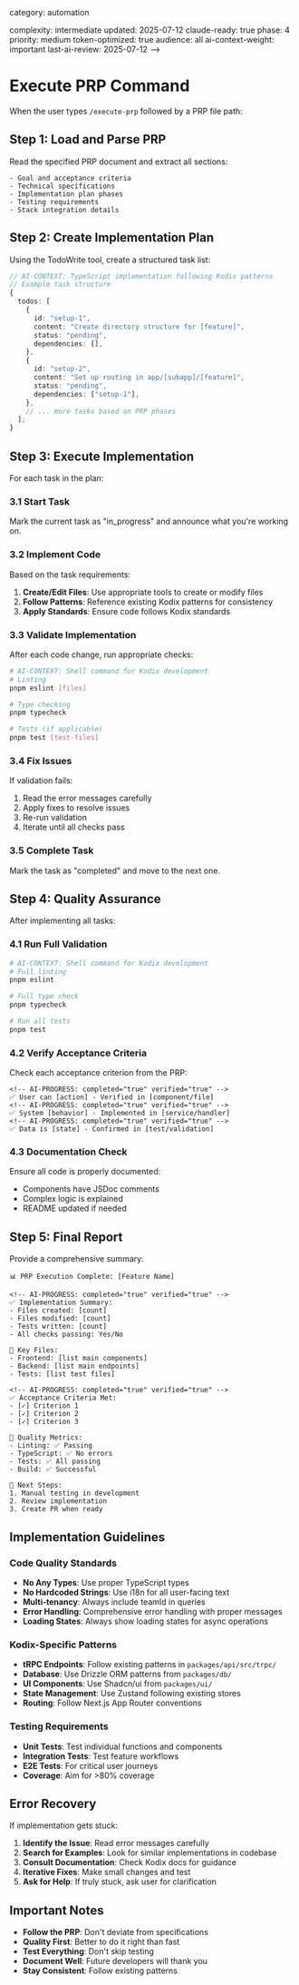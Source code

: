 <!-- AI-METADATA:
<!-- AI-CONTEXT-PRIORITY: always-include="false" summary-threshold="medium" -->category: automation
complexity: intermediate
updated: 2025-07-12
claude-ready: true
phase: 4
priority: medium
token-optimized: true
audience: all
ai-context-weight: important
last-ai-review: 2025-07-12
-->

# Execute PRP Command

When the user types `/execute-prp` followed by a PRP file path:

## Step 1: Load and Parse PRP

Read the specified PRP document and extract all sections:

```
- Goal and acceptance criteria
- Technical specifications
- Implementation plan phases
- Testing requirements
- Stack integration details
```

## Step 2: Create Implementation Plan

Using the TodoWrite tool, create a structured task list:

<!-- AI-CODE-BLOCK: typescript-example -->
<!-- AI-CODE-OPTIMIZATION: language="typescript" context="kodix-patterns" -->
```typescript
// AI-CONTEXT: TypeScript implementation following Kodix patterns
// Example task structure
{
  todos: [
    {
      id: "setup-1",
      content: "Create directory structure for [feature]",
      status: "pending",
      dependencies: [],
    },
    {
      id: "setup-2",
      content: "Set up routing in app/[subapp]/[feature]",
      status: "pending",
      dependencies: ["setup-1"],
    },
    // ... more tasks based on PRP phases
  ];
}
```
<!-- /AI-CODE-OPTIMIZATION -->
<!-- /AI-CODE-BLOCK -->

## Step 3: Execute Implementation

For each task in the plan:

### 3.1 Start Task

Mark the current task as "in_progress" and announce what you're working on.

### 3.2 Implement Code

Based on the task requirements:

1. **Create/Edit Files**: Use appropriate tools to create or modify files
2. **Follow Patterns**: Reference existing Kodix patterns for consistency
3. **Apply Standards**: Ensure code follows Kodix standards

### 3.3 Validate Implementation

After each code change, run appropriate checks:

<!-- AI-CODE-BLOCK: shell-command -->
<!-- AI-CODE-OPTIMIZATION: language="bash" context="kodix-development" -->
```bash
# AI-CONTEXT: Shell command for Kodix development
# Linting
pnpm eslint [files]

# Type checking
pnpm typecheck

# Tests (if applicable)
pnpm test [test-files]
```
<!-- /AI-CODE-OPTIMIZATION -->
<!-- /AI-CODE-BLOCK -->

### 3.4 Fix Issues

If validation fails:

1. Read the error messages carefully
2. Apply fixes to resolve issues
3. Re-run validation
4. Iterate until all checks pass

### 3.5 Complete Task

Mark the task as "completed" and move to the next one.

## Step 4: Quality Assurance

After implementing all tasks:

### 4.1 Run Full Validation

<!-- AI-CODE-BLOCK: shell-command -->
<!-- AI-CODE-OPTIMIZATION: language="bash" context="kodix-development" -->
```bash
# AI-CONTEXT: Shell command for Kodix development
# Full linting
pnpm eslint

# Full type check
pnpm typecheck

# Run all tests
pnpm test
```
<!-- /AI-CODE-OPTIMIZATION -->
<!-- /AI-CODE-BLOCK -->

### 4.2 Verify Acceptance Criteria

Check each acceptance criterion from the PRP:

```
<!-- AI-PROGRESS: completed="true" verified="true" -->
✅ User can [action] - Verified in [component/file]
<!-- AI-PROGRESS: completed="true" verified="true" -->
✅ System [behavior] - Implemented in [service/handler]
<!-- AI-PROGRESS: completed="true" verified="true" -->
✅ Data is [state] - Confirmed in [test/validation]
```

### 4.3 Documentation Check

Ensure all code is properly documented:

- Components have JSDoc comments
- Complex logic is explained
- README updated if needed

## Step 5: Final Report

Provide a comprehensive summary:

```
📊 PRP Execution Complete: [Feature Name]

<!-- AI-PROGRESS: completed="true" verified="true" -->
✅ Implementation Summary:
- Files created: [count]
- Files modified: [count]
- Tests written: [count]
- All checks passing: Yes/No

📁 Key Files:
- Frontend: [list main components]
- Backend: [list main endpoints]
- Tests: [list test files]

<!-- AI-PROGRESS: completed="true" verified="true" -->
✅ Acceptance Criteria Met:
- [✓] Criterion 1
- [✓] Criterion 2
- [✓] Criterion 3

🧪 Quality Metrics:
- Linting: ✅ Passing
- TypeScript: ✅ No errors
- Tests: ✅ All passing
- Build: ✅ Successful

🚀 Next Steps:
1. Manual testing in development
2. Review implementation
3. Create PR when ready
```

## Implementation Guidelines

### Code Quality Standards

- **No Any Types**: Use proper TypeScript types
- **No Hardcoded Strings**: Use i18n for all user-facing text
- **Multi-tenancy**: Always include teamId in queries
- **Error Handling**: Comprehensive error handling with proper messages
- **Loading States**: Always show loading states for async operations

### Kodix-Specific Patterns

- **tRPC Endpoints**: Follow existing patterns in `packages/api/src/trpc/`
- **Database**: Use Drizzle ORM patterns from `packages/db/`
- **UI Components**: Use Shadcn/ui from `packages/ui/`
- **State Management**: Use Zustand following existing stores
- **Routing**: Follow Next.js App Router conventions

### Testing Requirements

- **Unit Tests**: Test individual functions and components
- **Integration Tests**: Test feature workflows
- **E2E Tests**: For critical user journeys
- **Coverage**: Aim for >80% coverage

## Error Recovery

If implementation gets stuck:

1. **Identify the Issue**: Read error messages carefully
2. **Search for Examples**: Look for similar implementations in codebase
3. **Consult Documentation**: Check Kodix docs for guidance
4. **Iterative Fixes**: Make small changes and test
5. **Ask for Help**: If truly stuck, ask user for clarification

## Important Notes

- **Follow the PRP**: Don't deviate from specifications
- **Quality First**: Better to do it right than fast
- **Test Everything**: Don't skip testing
- **Document Well**: Future developers will thank you
- **Stay Consistent**: Follow existing patterns
